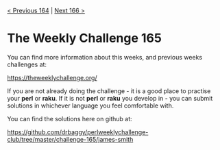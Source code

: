 [< Previous 164](https://github.com/drbaggy/perlweeklychallenge-club/tree/master/challenge-164/james-smith) |
[Next 166 >](https://github.com/drbaggy/perlweeklychallenge-club/tree/master/challenge-165/james-smith)
# The Weekly Challenge 165

You can find more information about this weeks, and previous weeks challenges at:

  https://theweeklychallenge.org/

If you are not already doing the challenge - it is a good place to practise your
**perl** or **raku**. If it is not **perl** or **raku** you develop in - you can
submit solutions in whichever language you feel comfortable with.

You can find the solutions here on github at:

https://github.com/drbaggy/perlweeklychallenge-club/tree/master/challenge-165/james-smith

